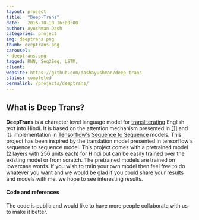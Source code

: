 ```yaml
---
layout: project
title:  "Deep-Trans"
date:   2016-10-10 16:00:00
author: Ayushman Dash
categories: project
img: deeptrans.png
thumb: deeptrans.png
carousel:
- deeptrans.png
tagged: RNN, Seq2Seq, LSTM, 
client: 
website: https://github.com/dashayushman/deep-trans
status: completed
permalink: /projects/deeptrans/
---
```

## What is Deep Trans?
**DeepTrans** is a character level language model for [transliterating](https://en.wikipedia.org/wiki/Transliteration) English text into Hindi. It is based on the attention mechanism presented in [[1]](http://arxiv.org/abs/1409.3215) and its implementation in [Tensorflow's](https://www.tensorflow.org/) [Sequence to Sequence](https://www.tensorflow.org/versions/r0.10/tutorials/seq2seq/index.html) models. This project has been inspired by the translation model presented in tensorflow's sequence to sequence model. This project comes with a pretrained model (2 layers with 256 units each) for Hindi but can be easily trained over the existing model or from scratch. The pretrained models are trained on lowercase words. If you wish to train your own model then feel free to do whatever you want and we would be glad if you could share your results and models with me. we hope to see interesting results.

#### Code and references
The code is public and would like to have more people collaborate with us to make it better.
